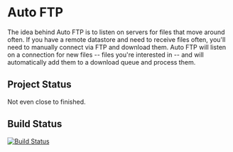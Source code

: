 Auto FTP
========

The idea behind Auto FTP is to listen on servers for files that move around often. If you have a remote datastore and need to receive files often, you'll need to manually connect via FTP and download them. Auto FTP will listen on a connection for new files -- files you're interested in -- and will automatically add them to a download queue and process them.

Project Status
--------------

Not even close to finished.


Build Status
------------

[![Build Status](https://travis-ci.org/JAGFin1/auto-ftp.png?branch=master)](https://travis-ci.org/JAGFin1/auto-ftp)
